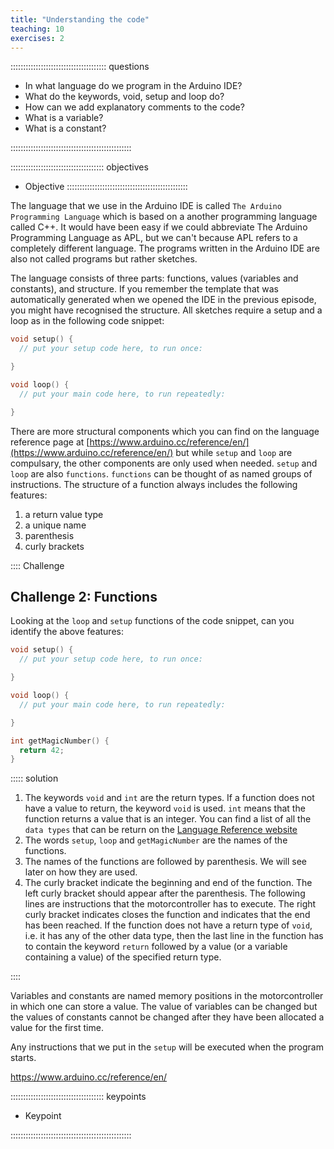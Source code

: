 ```yaml
---
title: "Understanding the code"
teaching: 10
exercises: 2
---
```


:::::::::::::::::::::::::::::::::::::: questions 

- In what language do we program in the Arduino IDE?
- What do the keywords, void, setup and loop do?
- How can we add explanatory comments to the code?
- What is a variable?
- What is a constant?

::::::::::::::::::::::::::::::::::::::::::::::::

::::::::::::::::::::::::::::::::::::: objectives

- Objective
::::::::::::::::::::::::::::::::::::::::::::::::

The language that we use in the Arduino IDE is called `The Arduino Programming Language` which is based on a another programming language called C++. It would have been easy if we could abbreviate The Arduino Programming Language as APL, but we can't because APL refers to a completely different language. The programs written in the Arduino IDE are also not called programs but rather sketches.

The language consists of three parts: functions, values (variables and constants), and structure. If you remember the template that was automatically generated when we opened the IDE in the previous episode, you might have recognised the structure. All sketches require a setup and a loop as in the following code snippet:

```c
void setup() {
  // put your setup code here, to run once:

}

void loop() {
  // put your main code here, to run repeatedly:

}
```
  
There are more structural components which you can find on the language reference page at [https://www.arduino.cc/reference/en/](https://www.arduino.cc/reference/en/) but while `setup` and `loop` are compulsary, the other components are only used when needed. `setup` and `loop` are also `functions`.  `functions` can be thought of as named groups of instructions. The structure of a function always includes the following features:

1. a return value type
2. a unique name
3. parenthesis
4. curly brackets

:::: Challenge

## Challenge 2: Functions

Looking at the `loop` and `setup` functions of the code snippet, can you identify the above features:

```c
void setup() {
  // put your setup code here, to run once:

}

void loop() {
  // put your main code here, to run repeatedly:

}

int getMagicNumber() {
  return 42;
}

```

::::: solution

1. The keywords `void` and `int` are the return types. If a function does not have a value to return, the keyword `void` is used. `int` means that the function returns a value that is an integer. You can find a list of all the `data types` that can be return on the [Language Reference website](https://www.arduino.cc/reference/en/)
2. The words `setup`, `loop` and `getMagicNumber` are the names of the functions.
3. The names of the functions are followed by parenthesis. We will see later on how they are used.
4. The curly bracket indicate the beginning and end of the function. The left curly bracket should appear after the parenthesis. The following lines are instructions that the motorcontroller has to execute. The right curly bracket indicates closes the function and indicates that the end has been reached. If the function does not have a return type of `void`, i.e. it has any of the other data type, then the last line in the function has to contain the keyword `return` followed by a value (or a variable containing a value) of the specified return type.

::::

Variables and constants are named memory positions in the motorcontroller in which one can store a value. The value of variables can be changed but the values of constants cannot be changed after they have been allocated a value for the first time.

Any instructions that we put in the `setup` will be executed when the program starts.



https://www.arduino.cc/reference/en/

::::::::::::::::::::::::::::::::::::: keypoints 

- Keypoint

::::::::::::::::::::::::::::::::::::::::::::::::

[r-markdown]: https://rmarkdown.rstudio.com/
